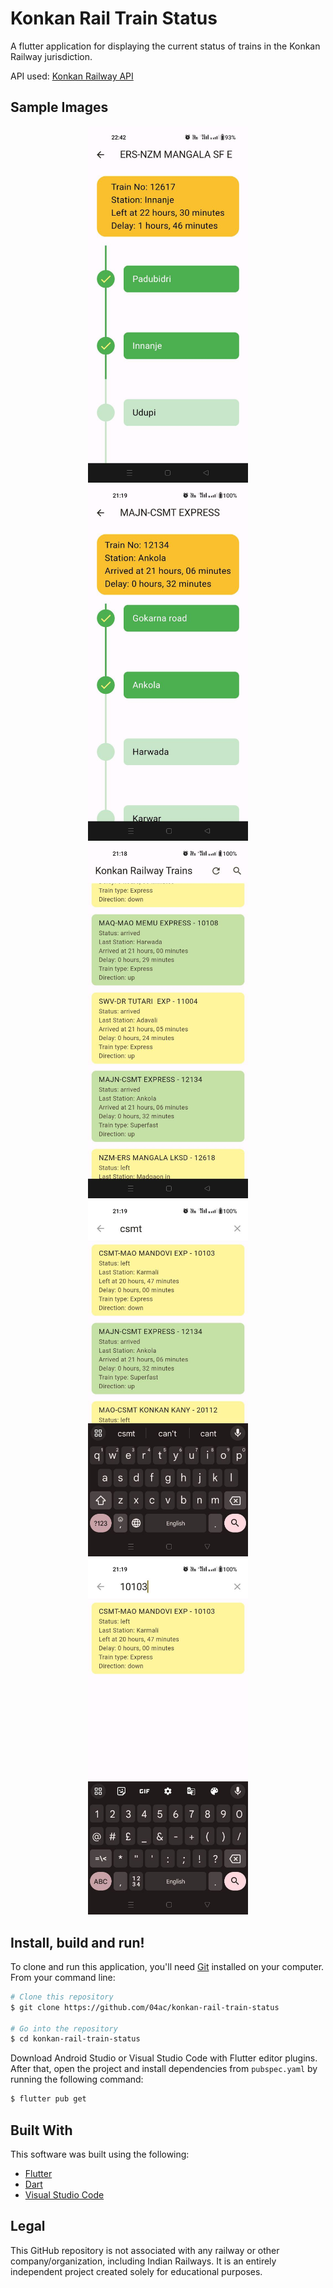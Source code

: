 # Konkan Rail Train Status

A flutter application for displaying the current status of trains in the Konkan Railway jurisdiction.

API used: [Konkan Railway API](https://github.com/sibi361/konkan-railway_api)

## Sample Images
<p align="center">
  <img src="screenshots/Image1.jpg" width="256" hspace="4">
  <img src="screenshots/Image2.jpg" width="256" hspace="4">
  <img src="screenshots/Image3.jpg" width="256" hspace="4">
  <img src="screenshots/Image4.jpg" width="256" hspace="4">
  <img src="screenshots/Image5.jpg" width="256" hspace="4">
</p>

## Install, build and run!
To clone and run this application, you'll need [Git](https://git-scm.com) installed on your computer. From your command line:

```bash
# Clone this repository
$ git clone https://github.com/04ac/konkan-rail-train-status

# Go into the repository
$ cd konkan-rail-train-status
```

Download Android Studio or Visual Studio Code with Flutter editor plugins. After that, open the project and install dependencies from ```pubspec.yaml``` by running the following command:
```bash
$ flutter pub get
```
## Built With

This software was built using the following:

- [Flutter](https://flutter.dev/)
- [Dart](https://dart.dev/)
- [Visual Studio Code](https://code.visualstudio.com/)


## Legal
This GitHub repository is not associated with any railway or other company/organization, including Indian Railways. It is an entirely independent project created solely for educational purposes.
